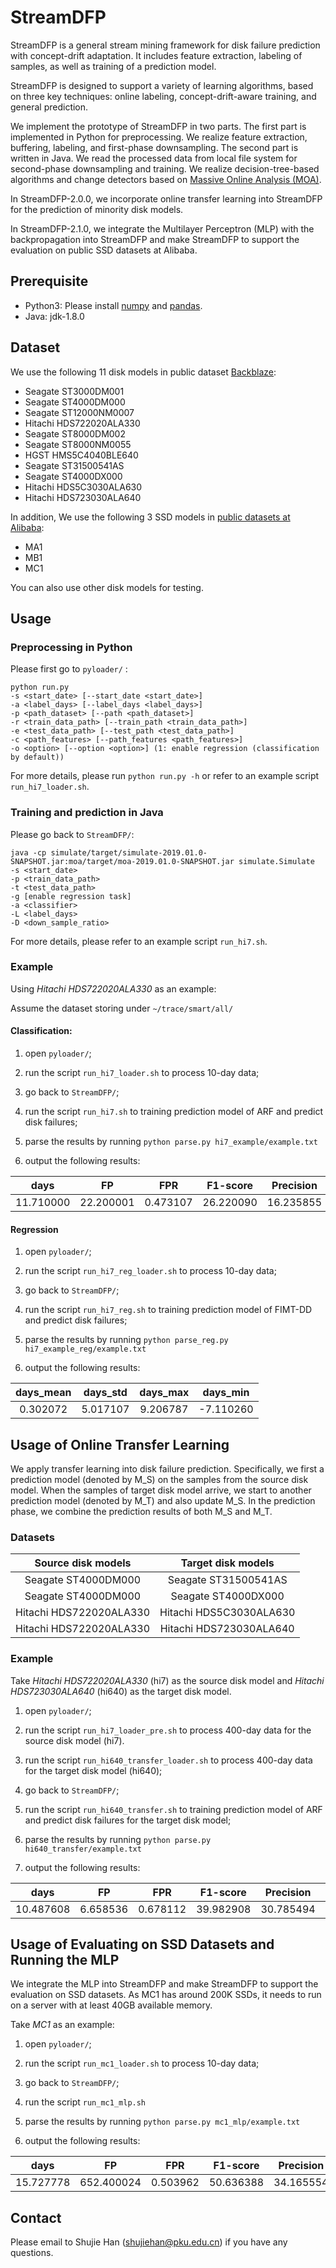 # StreamDFP

StreamDFP is a general stream mining framework for disk failure prediction with concept-drift adaptation. It includes feature extraction, labeling of samples, as well as training of a prediction model. 

StreamDFP is designed to support a variety of learning algorithms, based on three key techniques: online labeling, concept-drift-aware training, and general prediction.

We implement the prototype of StreamDFP in two parts. The first part is implemented in Python for preprocessing. We realize feature extraction, buffering, labeling, and first-phase downsampling. The second part is written in Java. We read the processed data from local file system for second-phase downsampling and training. We realize decision-tree-based algorithms and change detectors based on [Massive Online Analysis (MOA)](https://moa.cms.waikato.ac.nz/).

In StreamDFP-2.0.0, we incorporate online transfer learning into StreamDFP for the prediction of minority disk models.

In StreamDFP-2.1.0, we integrate the Multilayer Perceptron (MLP) with the backpropagation into StreamDFP and make StreamDFP to support the evaluation on public SSD datasets at Alibaba.

## Prerequisite

- Python3: Please install [numpy](https://numpy.org/) and [pandas](https://pandas.pydata.org/).
- Java: jdk-1.8.0

## Dataset

We use the following 11 disk models in public dataset [Backblaze](https://www.backblaze.com/b2/hard-drive-test-data.html):

- Seagate ST3000DM001
- Seagate ST4000DM000
- Seagate ST12000NM0007
- Hitachi HDS722020ALA330
- Seagate ST8000DM002
- Seagate ST8000NM0055
- HGST HMS5C4040BLE640
- Seagate ST31500541AS
- Seagate ST4000DX000
- Hitachi HDS5C3030ALA630
- Hitachi HDS723030ALA640

In addition, We use the following 3 SSD models in [public datasets at Alibaba](https://github.com/alibaba-edu/dcbrain/tree/master/ssd_smart_logs):
- MA1
- MB1
- MC1

You can also use other disk models for testing.

## Usage

### Preprocessing in Python

Please first go to `pyloader/` :

```
python run.py
-s <start_date> [--start_date <start_date>]
-a <label_days> [--label_days <label_days>]
-p <path_dataset> [--path <path_dataset>]
-r <train_data_path> [--train_path <train_data_path>]
-e <test_data_path> [--test_path <test_data_path>]
-c <path_features> [--path_features <path_features>]
-o <option> [--option <option>] (1: enable regression (classification by default))
```

For more details, please run `python run.py -h` or refer to an example script `run_hi7_loader.sh`.

### Training and prediction in Java

Please go back to `StreamDFP/`:

```
java -cp simulate/target/simulate-2019.01.0-SNAPSHOT.jar:moa/target/moa-2019.01.0-SNAPSHOT.jar simulate.Simulate
-s <start_date> 
-p <train_data_path>
-t <test_data_path>
-g [enable regression task]
-a <classifier>
-L <label_days>
-D <down_sample_ratio>
```

For more details, please refer to an example script `run_hi7.sh`.

### Example

Using *Hitachi HDS722020ALA330* as an example:

Assume the dataset storing under `~/trace/smart/all/`

#### Classification:

1. open `pyloader/`;

2. run the script `run_hi7_loader.sh` to process 10-day data;

3. go back to `StreamDFP/`;

4. run the script `run_hi7.sh` to training prediction model of ARF and predict disk failures;

5. parse the results by running `python parse.py hi7_example/example.txt`

6. output the following results:

|   days    |    FP     |   FPR    | F1-score  | Precision |  Recall   |
| :-------: | :-------: | :------: | :-------: | :-------: | :-------: |
| 11.710000 | 22.200001 | 0.473107 | 26.220090 | 16.235855 | 68.095238 |

#### Regression

1. open `pyloader/`;

2. run the script `run_hi7_reg_loader.sh` to process 10-day data;

3. go back to `StreamDFP/`;

4. run the script `run_hi7_reg.sh` to training prediction model of FIMT-DD and predict disk failures;

5. parse the results by running `python parse_reg.py hi7_example_reg/example.txt`

6. output the following results:

| days_mean | days_std | days_max | days_min  |
| :-------: | :------: | :------: | :-------: |
| 0.302072  | 5.017107 | 9.206787 | -7.110260 |

##  Usage of Online Transfer Learning

We apply transfer learning into disk failure prediction. Specifically, we first
a prediction model (denoted by M_S) on the samples from the source disk model.
When the samples of target disk model arrive, we start to another prediction
model (denoted by M_T) and also update M_S. In the prediction phase, we combine
the prediction results of both M_S and M_T.

### Datasets
| Source disk models | Target disk models |
| :----------------: | :----------------: |
| Seagate ST4000DM000 | Seagate ST31500541AS |
| Seagate ST4000DM000 | Seagate ST4000DX000  |
| Hitachi HDS722020ALA330 | Hitachi HDS5C3030ALA630 |
| Hitachi HDS722020ALA330 | Hitachi HDS723030ALA640 |

### Example

Take *Hitachi HDS722020ALA330* (hi7) as the source disk model and *Hitachi HDS723030ALA640* (hi640) as the target disk model.

1. open `pyloader/`;

2. run the script `run_hi7_loader_pre.sh` to process 400-day data for the source disk model (hi7).

2. run the script `run_hi640_transfer_loader.sh` to process 400-day data for the target disk model (hi640);

3. go back to `StreamDFP/`;

4. run the script `run_hi640_transfer.sh` to training prediction model of ARF and predict disk failures for the target disk model;

5. parse the results by running `python parse.py hi640_transfer/example.txt`

6. output the following results:

|   days    |    FP     |   FPR    | F1-score  | Precision |  Recall   |
| :-------: | :-------: | :------: | :-------: | :-------: | :-------: |
| 10.487608 | 6.658536  | 0.678112 | 39.982908 | 30.785494 | 57.017281 |

##  Usage of Evaluating on SSD Datasets and Running the MLP

We integrate the MLP into StreamDFP and make StreamDFP to support the evaluation on SSD datasets.
As MC1 has around 200K SSDs, it needs to run on a server with at least 40GB available memory.

Take *MC1* as an example:

1. open `pyloader/`;

2. run the script `run_mc1_loader.sh` to process 10-day data;

3. go back to `StreamDFP/`;

4. run the script `run_mc1_mlp.sh`

5. parse the results by running `python parse.py mc1_mlp/example.txt`

6. output the following results:

|   days    |    FP     |   FPR    | F1-score  | Precision |  Recall   |
| :-------: | :-------: | :------: | :-------: | :-------: | :-------: |
| 15.727778 | 652.400024 | 0.503962 | 50.636388 | 34.165554 | 97.770432 |

## Contact

Please email to Shujie Han (shujiehan@pku.edu.cn) if you have any questions.

